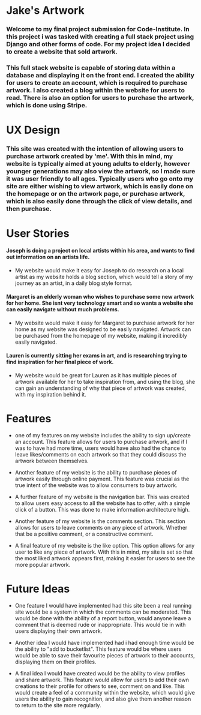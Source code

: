 # Jake's Artwork
### Welcome to my final project submission for Code-Institute. In this project i was tasked with creating a full stack project using Django and other forms of code. For my project idea I decided to create a website that sold artwork. 
### This full stack website is capable of storing data within a database and displaying it on the front end.  I created the ability for users to create an account, which is required to purchase artwork. I also created a blog within the website for users to read. There is also an option for users to purchase the artwork, which is done using Stripe.

# UX Design
### This site was created with the intention of allowing users to purchase artwork created by 'me'. With this in mind, my website is typically aimed at young adults to elderly, however younger generations may also view the artwork, so I made sure it was user friendly to all ages. Typically users who go onto my site are either wishing to view artwork, which is easily done on the homepage or on the artwork page, or purchase artwork, which is also easily done through the click of view details, and then purchase. 






# User Stories

#### Joseph is doing a project on local artists within his area, and wants to find out information on an artists life.
* My website would make it easy for Joseph to do research on a local artist as my website holds a blog section, which would tell a story of my journey as an artist, in a daily blog style format. 

#### Margaret is an elderly woman who wishes to purchase some new artwork for her home. She isnt very technology smart and so wants a website she can easily navigate without much problems. 
* My website would make it easy for Margaret to purchase artwork for her home as my website was designed to be easily navigated. Artwork can be purchased from the homepage of my website, making it incredibly easily navigated. 

#### Lauren is currently sitting her exams in art, and is researching trying to find inspiration for her final piece of work.
* My website would be great for Lauren as it has multiple pieces of artwork available for her to take inspiration from, and using the blog, she can gain an understanding of why that piece of artwork was created, with my inspiration behind it. 

# Features
* one of my features on my website includes the ability to sign up/create an account. This feature allows for users to purchase artwork, and if I was to have had more time, users would have also had the chance to leave likes/comments on each artwork so that they could discuss the artwork between themselves.

* Another feature of my website is the ability to purchase pieces of artwork easily through online payment. This feature was crucial as the true intent of the website was to allow consumers to buy artwork. 

* A further feature of my website is the navigation bar. This was created to allow users easy access to all the website has to offer, with a simple click of a button. This was done to make information architecture high.

* Another feature of my website is the comments section. This section allows for users to leave comments on any piece of artwork. Whether that be a positive comment, or a constructive comment.

* A final feature of my website is the like option. This option allows for any user to like any piece of artwork. With this in mind, my site is set so that the most liked artwork appears first, making it easier for users to see the more popular artwork. 

# Future Ideas
* One feature I would have implemented had this site been a real running site would be a system in which the comments can be moderated. This would be done with the ability of a report button, would anyone leave a comment that is deemed rude or inappropriate. This would tie in with users displaying their own artwork. 

* Another idea I would have implemented had i had enough time would be the ability to "add to bucketlist". This feature would be where users would be able to save their favourite pieces of artwork to their accounts, displaying them on their profiles.

* A final idea I would have created would be the ability to view profiles and share artwork. This feature would allow for users to add their own creations to their profile for others to see, comment on and like. This would create a feel of a community within the website, which would give users the ability to gain recognition, and also give them another reason to return to the site more regularly.